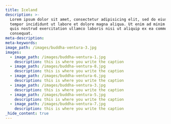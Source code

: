 ```yaml
---
title: Iceland
description: >-
  Lorem ipsum dolor sit amet, consectetur adipisicing elit, sed do eiusmod
  tempor incididunt ut labore et dolore magna aliqua. Ut enim ad minim veniam,
  quis nostrud exercitation ullamco laboris nisi ut aliquip ex ea commodo
  consequat.
meta-description:
meta-keywords:
image_path: /images/buddha-ventura-3.jpg
images:
  - image_path: /images/buddha-ventura-1.jpg
    description: this is where you write the caption
  - image_path: /images/buddha-ventura-8.jpg
    description: this is where you write the caption
  - image_path: /images/buddha-ventura-6.jpg
    description: this is where you write the caption
  - image_path: /images/buddha-ventura-3.jpg
    description: this is where you write the caption
  - image_path: /images/buddha-ventura-5.jpg
    description: this is where you write the caption
  - image_path: /images/buddha-ventura-7.jpg
    description: this is where you write the caption
_hide_content: true
---
```

